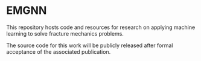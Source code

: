 # EMGNN
This repository hosts code and resources for research on ​applying machine learning to solve fracture mechanics problems.

The source code for this work will be publicly released after formal acceptance of the associated publication.
